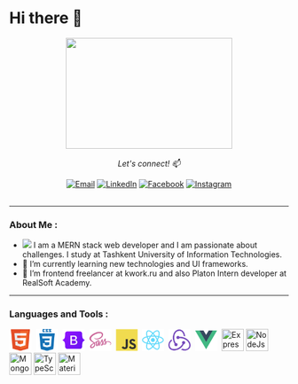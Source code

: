 # Hi there 👋

<div id="header" align="center">
    <img src="https://i.pinimg.com/originals/9e/5c/77/9e5c77872f818509afc1766a86c9a68b.gif" width="300" height="200"/>
<br>
    <div id="badges">
        <p> <i> Let's connect! 📫 </i></p>
        <a href="mailto:abdulazizoveshonqul66@gmail.com" target="_blank"><img src="https://img.shields.io/badge/-Gmail-c14438?style=flat-square&logo=Gmail&logoColor=white" alt="Email"></a>
        <a href="https://www.linkedin.com/in/eshonqul-abdulazizov-5b88b6301/" target="_blank"><img src="https://img.shields.io/badge/LinkedIn-%230077B5.svg?&style=flat-square&logo=linkedin&logoColor=white" alt="LinkedIn"></a>
        <a href="https://www.facebook.com/maxmadalivich" target="_blank"><img src="https://img.shields.io/badge/Facebook-%231877F2.svg?&style=flat-square&logo=facebook&logoColor=white" alt="Facebook"></a>
        <a href="https://www.instagram.com/maxmadalivich_" target="_blank">
        <img src="https://img.shields.io/badge/-Instagram-F40F5A?style=flat-square&labelColor=F40F5A&logo=instagram&logoColor=white" alt="Instagram"></a>
    </div>
<br>
</div>

---

### About Me :

- <img src="https://media.giphy.com/media/WUlplcMpOCEmTGBtBW/giphy.gif" width="30"> I am a MERN stack web developer and I am passionate about challenges.
I study at Tashkent University of Information Technologies.
- 🌱 I’m currently learning new technologies and UI frameworks.
- 🔭 I’m frontend freelancer at kwork.ru and also Platon Intern developer at RealSoft Academy.
---

### Languages and Tools :

<div>
  <img src="https://github.com/devicons/devicon/blob/master/icons/html5/html5-original.svg" title="HTML5" alt="HTML" width="40" height="40"/>&nbsp;
  <img src="https://github.com/devicons/devicon/blob/master/icons/css3/css3-plain-wordmark.svg"  title="CSS3" alt="CSS" width="40" height="40"/>&nbsp;
  <img src="https://github.com/devicons/devicon/blob/master/icons/bootstrap/bootstrap-original.svg" title="Bootstrap" alt="Bootstrap" width="40" height="40"/>&nbsp;
  <img src="https://github.com/devicons/devicon/blob/master/icons/sass/sass-original.svg" title="SASS" alt="SASS" width="40" height="40"/>&nbsp;
  <img src="https://github.com/devicons/devicon/blob/master/icons/javascript/javascript-original.svg" title="JavaScript" alt="JavaScript" width="40" height="40"/>&nbsp;
  <img src="https://github.com/devicons/devicon/blob/master/icons/react/react-original.svg" title="ReactJs" alt="ReactJs" width="40" height="40"/>&nbsp;
  <img src="https://github.com/devicons/devicon/blob/master/icons/redux/redux-original.svg" title="Redux" alt="Redux" width="40" height="40"/>&nbsp;
  <img src="https://github.com/devicons/devicon/blob/master/icons/vuejs/vuejs-original.svg" title="VueJs" alt="VueJs" width="40" height="40"/>&nbsp;
  <img src="https://cdn.jsdelivr.net/gh/devicons/devicon/icons/express/express-original.svg" title="Express" width="40" height="40" />
  <img src="https://cdn.jsdelivr.net/gh/devicons/devicon/icons/nodejs/nodejs-original.svg" title="NodeJs" width="40" height="40" />
  <img src="https://cdn.jsdelivr.net/gh/devicons/devicon/icons/mongodb/mongodb-original.svg" title="MongoDB" width="40" height="40" />
  <img src="https://cdn.jsdelivr.net/gh/devicons/devicon/icons/typescript/typescript-original.svg" title="TypeScript" width="40" height="40" />
  <img src="https://cdn.jsdelivr.net/gh/devicons/devicon/icons/materialui/materialui-original.svg" title="MaterialUI" width="40" height="40" />
</div>

